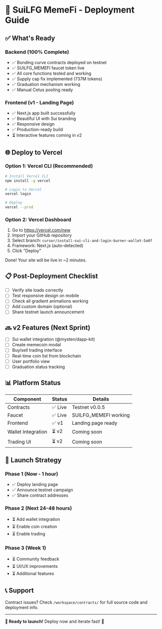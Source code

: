 # 🚀 SuiLFG MemeFi - Deployment Guide

## ✅ What's Ready

### Backend (100% Complete)
- ✅ Bonding curve contracts deployed on testnet
- ✅ SUILFG_MEMEFI faucet token live
- ✅ All core functions tested and working
- ✅ Supply cap fix implemented (737M tokens)
- ✅ Graduation mechanism working
- ✅ Manual Cetus pooling ready

### Frontend (v1 - Landing Page)
- ✅ Next.js app built successfully  
- ✅ Beautiful UI with Sui branding
- ✅ Responsive design
- ✅ Production-ready build
- ⏳ Interactive features coming in v2

## 🌐 Deploy to Vercel

### Option 1: Vercel CLI (Recommended)

```bash
# Install Vercel CLI
npm install -g vercel

# Login to Vercel
vercel login

# Deploy
vercel --prod
```

### Option 2: Vercel Dashboard

1. Go to https://vercel.com/new
2. Import your GitHub repository
3. Select branch: `cursor/install-sui-cli-and-login-burner-wallet-5a0f`
4. Framework: Next.js (auto-detected)
5. Click "Deploy"

Done! Your site will be live in ~2 minutes.

## 📋 Post-Deployment Checklist

- [ ] Verify site loads correctly
- [ ] Test responsive design on mobile
- [ ] Check all gradient animations working
- [ ] Add custom domain (optional)
- [ ] Share testnet launch announcement

## 🔜 v2 Features (Next Sprint)

- [ ] Sui wallet integration (@mysten/dapp-kit)
- [ ] Create memecoin modal
- [ ] Buy/sell trading interface
- [ ] Real-time coin list from blockchain
- [ ] User portfolio view
- [ ] Graduation status tracking

## 📊 Platform Status

| Component | Status | Details |
|-----------|--------|---------|
| Contracts | ✅ Live | Testnet v0.0.5 |
| Faucet | ✅ Live | SUILFG_MEMEFI working |
| Frontend | ✅ v1 | Landing page ready |
| Wallet Integration | ⏳ v2 | Coming soon |
| Trading UI | ⏳ v2 | Coming soon |

## 🎯 Launch Strategy

### Phase 1 (Now - 1 hour)
- ✅ Deploy landing page
- ✅ Announce testnet campaign
- ✅ Share contract addresses

### Phase 2 (Next 24-48 hours)
- ⏳ Add wallet integration
- ⏳ Enable coin creation
- ⏳ Enable trading

### Phase 3 (Week 1)
- ⏳ Community feedback
- ⏳ UI/UX improvements
- ⏳ Additional features

## 📞 Support

Contract issues? Check `/workspace/contracts/` for full source code and deployment info.

---

**🎉 Ready to launch!** Deploy now and iterate fast! 🚀
